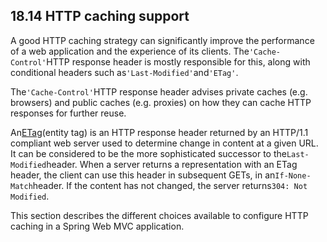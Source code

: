 ## 18.14 HTTP caching support

A good HTTP caching strategy can significantly improve the performance of a web application and the experience of its clients. The`'Cache-Control'`HTTP response header is mostly responsible for this, along with conditional headers such as`'Last-Modified'`and`'ETag'`.

The`'Cache-Control'`HTTP response header advises private caches \(e.g. browsers\) and public caches \(e.g. proxies\) on how they can cache HTTP responses for further reuse.

An[ETag](https://en.wikipedia.org/wiki/HTTP_ETag)\(entity tag\) is an HTTP response header returned by an HTTP/1.1 compliant web server used to determine change in content at a given URL. It can be considered to be the more sophisticated successor to the`Last-Modified`header. When a server returns a representation with an ETag header, the client can use this header in subsequent GETs, in an`If-None-Match`header. If the content has not changed, the server returns`304: Not Modified`.

This section describes the different choices available to configure HTTP caching in a Spring Web MVC application.

